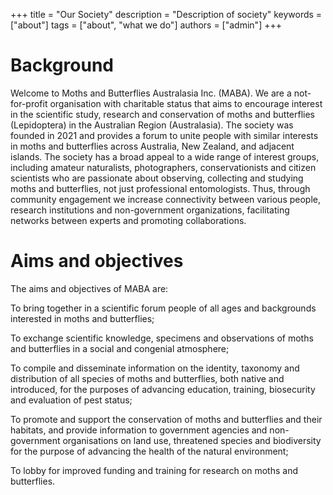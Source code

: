 +++
title = "Our Society"
description = "Description of society"
keywords = ["about"]
tags = ["about", "what we do"]
authors = ["admin"]
+++

# Background 

Welcome to Moths and Butterflies Australasia Inc. (MABA). We are a not-for-profit organisation with charitable status that aims to encourage interest in the scientific study, research and conservation of moths and butterflies (Lepidoptera) in the Australian Region (Australasia). The society was founded in 2021 and provides a forum to unite people with similar interests in moths and butterflies across Australia, New Zealand, and adjacent islands. The society has a broad appeal to a wide range of interest groups, including amateur naturalists, photographers, conservationists and citizen scientists who are passionate about observing, collecting and studying moths and butterflies, not just professional entomologists. Thus, through community engagement we increase connectivity between various people, research institutions and non-government organizations, facilitating networks between experts and promoting collaborations.

# Aims and objectives 

The aims and objectives of MABA are:

To bring together in a scientific forum people of all ages and backgrounds interested in moths and butterflies;

To exchange scientific knowledge, specimens and observations of moths and butterflies in a social and congenial atmosphere;

To compile and disseminate information on the identity, taxonomy and distribution of all species of moths and butterflies, both native and introduced, for the purposes of advancing education, training, biosecurity and evaluation of pest status;

To promote and support the conservation of moths and butterflies and their habitats, and provide information to government agencies and non-government organisations on land use, threatened species and biodiversity for the purpose of advancing the health of the natural environment; 

To lobby for improved funding and training for research on moths and butterflies.

